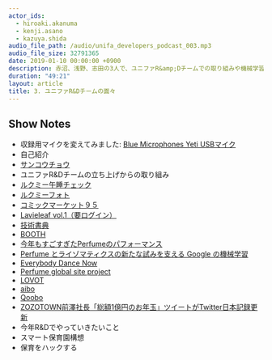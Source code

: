 ```yaml
---
actor_ids:
  - hiroaki.akanuma
  - kenji.asano
  - kazuya.shida
audio_file_path: /audio/unifa_developers_podcast_003.mp3
audio_file_size: 32791365
date: 2019-01-10 00:00:00 +0900
description: 赤沼、浅野、志田の3人で、ユニファR&amp;Dチームでの取り組みや機械学習、深層学習、ロボットなどについて話しました。
duration: "49:21"
layout: article
title: 3. ユニファR&Dチームの面々
---
```


## Show Notes

- 収録用マイクを変えてみました: [Blue Microphones Yeti USBマイク](https://www.amazon.co.jp/gp/product/B002VA464S/)
- 自己紹介
- [サンコウチョウ](https://ja.wikipedia.org/wiki/%E3%82%B5%E3%83%B3%E3%82%B3%E3%82%A6%E3%83%81%E3%83%A7%E3%82%A6)
- ユニファR&Dチームの立ち上げからの取り組み
- [ルクミー午睡チェック](https://lookmee.jp/gosui/)
- [ルクミーフォト](https://lookmee.jp/photo/)
- [コミックマーケット９５](https://www.comiket.co.jp/info-a/C95/C95info.html#N200)
- [Lavieleaf vol.1（要ログイン）](https://webcatalog-free.circle.ms/Circle/14225168)
- [技術書典](https://techbookfest.org/)
- [BOOTH](https://booth.pm/ja/search/%E6%8A%80%E8%A1%93%E6%9B%B8)
- [今年もすごすぎたPerfumeのパフォーマンス](https://togetter.com/li/1303962)
- [Perfume とライゾマティクスの新たな試みを支える Google の機械学習](https://cloudplatform-jp.googleblog.com/2018/06/NHK-Perfume-TECHNOLOGY-Reframe-Your-Photo-Google-TensorFlow.html)
- [Everybody Dance Now](https://youtu.be/PCBTZh41Ris)
- [Perfume global site project](http://perfume-dev.github.io/)
- [LOVOT](https://lovot.life/)
- [aibo](https://aibo.sony.jp/)
- [Qoobo](https://qoobo.info/)
- [ZOZOTOWN前澤社長「総額1億円のお年玉」ツイートがTwitter日本記録更新](https://news.nicovideo.jp/watch/nw4568195)
- 今年R&Dでやっていきたいこと
- スマート保育園構想
- 保育をハックする

